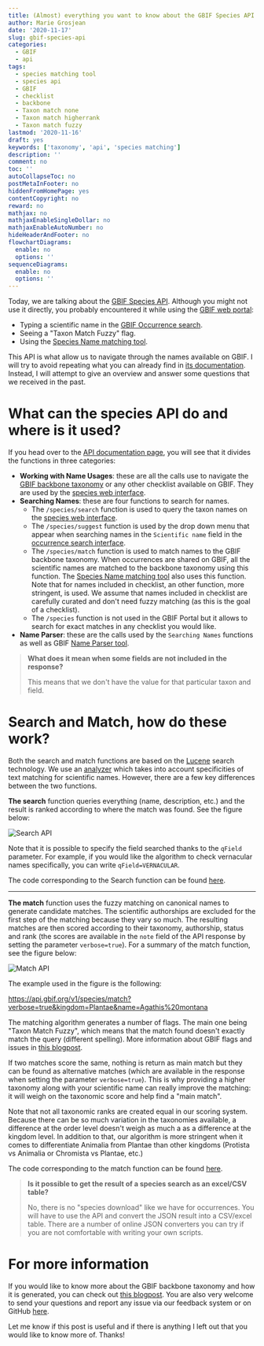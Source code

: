 ```yaml
---
title: (Almost) everything you want to know about the GBIF Species API
author: Marie Grosjean
date: '2020-11-17'
slug: gbif-species-api
categories:
  - GBIF
  - api
tags:
  - species matching tool
  - species api
  - GBIF
  - checklist
  - backbone
  - Taxon match none
  - Taxon match higherrank
  - Taxon match fuzzy
lastmod: '2020-11-16'
draft: yes
keywords: ['taxonomy', 'api', 'species matching']
description: ''
comment: no
toc: ''
autoCollapseToc: no
postMetaInFooter: no
hiddenFromHomePage: yes
contentCopyright: no
reward: no
mathjax: no
mathjaxEnableSingleDollar: no
mathjaxEnableAutoNumber: no
hideHeaderAndFooter: no
flowchartDiagrams:
  enable: no
  options: ''
sequenceDiagrams:
  enable: no
  options: ''
---
```


Today, we are talking about the [GBIF Species API](https://www.gbif.org/developer/species). Although you might not use it directly, you probably encountered it while using the [GBIF web portal](https://www.gbif.org/):

* Typing a scientific name in the [GBIF Occurrence search](https://www.gbif.org/occurrence/search?occurrence_status=present&q=). 
* Seeing a "Taxon Match Fuzzy" flag. 
* Using the [Species Name matching tool](https://www.gbif.org/tools/species-lookup).

This API is what allow us to navigate through the names available on GBIF. I will try to avoid repeating what you can already find in [its documentation](https://www.gbif.org/developer/species). Instead, I will attempt to give an overview and answer some questions that we received in the past.

# What can the species API do and where is it used?

If you head over to the [API documentation page](https://www.gbif.org/developer/species), you will see that it divides the functions in three categories:

* **Working with Name Usages**: these are all the calls use to navigate the [GBIF backbone taxonomy](https://www.gbif.org/dataset/d7dddbf4-2cf0-4f39-9b2a-bb099caae36c) or any other checklist available on GBIF. They are used by the [species web interface](https://www.gbif.org/species/search).
* **Searching Names**: these are four functions to search for names.
  * The `/species/search` function is used to query the taxon names on the [species web interface](https://www.gbif.org/species/search).
  * The `/species/suggest` function is used by the drop down menu that appear when searching names in the `Scientific name` field in the [occurrence search interface](https://www.gbif.org/occurrence/search?occurrence_status=present&q=).
  * The `/species/match` function is used to match names to the GBIF backbone taxonomy. When occurrences are shared on GBIF, all the scientific names are matched to the backbone taxonomy using this function. The [Species Name matching tool](https://www.gbif.org/tools/species-lookup) also uses this function. Note that for names included in checklist, an other function, more stringent, is used. We assume that names included in checklist are carefully curated and don't need fuzzy matching (as this is the goal of a checklist).
  * The `/species` function is not used in the GBIF Portal but it allows to search for exact matches in any checklist you would like.
* **Name Parser**: these are the calls used by the `Searching Names` functions as well as GBIF [Name Parser tool](https://www.gbif.org/tools/name-parser).

> **What does it mean when some fields are not included in the response?**
>
> This means that we don't have the value for that particular taxon and field.

# Search and Match, how do these work?

Both the search and match functions are based on the [Lucene](https://lucene.apache.org) search technology. We use an [analyzer](gbif/checklistbank/utils/SciNameNormalizer.java#L36) which takes into account specificities of text matching for scientific names. However, there are a few key differences between the two functions.

**The search** function queries everything (name, description, etc.) and the result is ranked according to where the match was found. See the figure below:

<!-- ![Search API](https://github.com/gbif/data-blog/blob/master/content/post/2020-11-16-species-api/search_api.001.png) -->

![Search API](/post/2020-11-16-species-api/search_api.001.png)

Note that it is possible to specify the field searched thanks to the `qField` parameter. For example, if you would like the algorithm to check vernacular names specifically, you can write `qField=VERNACULAR`.

The code corresponding to the Search function can be found [here](https://github.com/gbif/checklistbank/blob/master/checklistbank-solr/src/main/java/org/gbif/checklistbank/index/service/SolrQueryBuilder.java#L52).

---

**The match** function uses the fuzzy matching on canonical names to generate candidate matches. The scientific authorships are excluded for the first step of the matching because they vary so much. The resulting matches are then scored according to their taxonomy, authorship, status and rank (the scores are available in the `note` field of the API response by setting the parameter `verbose=true`). 
For a summary of the match function, see the figure below:

<!-- ![Match API](https://github.com/gbif/data-blog/blob/master/content/post/2020-11-16-species-api/match_API.001.png) -->

![Match API](/post/2020-11-16-species-api/match_API.001.png)

The example used in the figure is the following:

https://api.gbif.org/v1/species/match?verbose=true&kingdom=Plantae&name=Agathis%20montana

The matching algorithm generates a number of flags. The main one being "Taxon Match Fuzzy", which means that the match found doesn't exactly match the query (different spelling). More information about GBIF flags and issues in [this blogpost](https://data-blog.gbif.org/post/issues-and-flags/).

If two matches score the same, nothing is return as main match but they can be found as alternative matches (which are available in the response when setting the parameter `verbose=true`). This is why providing a higher taxonomy along with your scientific name can really improve the matching: it will weigh on the taxonomic score and help find a "main match".

Note that not all taxonomic ranks are created equal in our scoring system. Because there can be so much variation in the taxonomies available, a difference at the order level doesn't weigh as much a as a difference at the kingdom level. In addition to that, our algorithm is more stringent when it comes to differentiate Animalia from Plantae than other kingdoms (Protista vs Animalia or Chromista vs Plantae, etc.)

The code corresponding to the match function can be found [here](https://github.com/gbif/checklistbank/blob/master/checklistbank-nub/src/main/java/org/gbif/nub/lookup/fuzzy/NubMatchingServiceImpl.java).

> **Is it possible to get the result of a species search as an excel/CSV table?**
>
> No, there is no "species download" like we have for occurrences. You will have to use the API and convert the JSON result into a CSV/excel table. There are a number of online JSON converters you can try if you are not comfortable with writing your own scripts.

# For more information

If you would like to know more about the GBIF backbone taxonomy and how it is generated, you can check out [this blogpost](https://data-blog.gbif.org/post/gbif-backbone-taxonomy/).
You are also very welcome to send your questions and report any issue via our feedback system or on GitHub [here](https://github.com/gbif/portal-feedback/issues).

Let me know if this post is useful and if there is anything I left out that you would like to know more of. Thanks!


